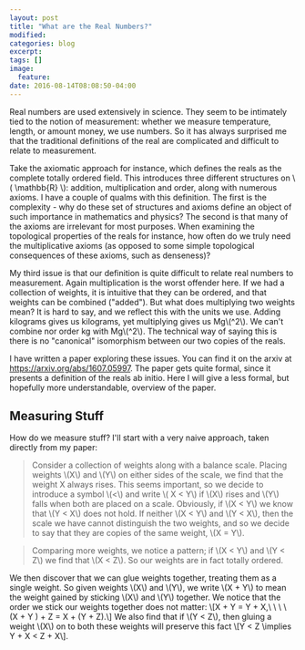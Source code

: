 ```yaml
---
layout: post
title: "What are the Real Numbers?"
modified:
categories: blog
excerpt:
tags: []
image:
  feature:
date: 2016-08-14T08:08:50-04:00
---
```


Real numbers are used extensively in science. They seem to be intimately tied to the notion of measurement: whether we measure temperature, length, or amount money, we use numbers. So it has always surprised me that the traditional definitions of the real are complicated and difficult to relate to measurement.

Take the axiomatic approach for instance, which defines the reals as the complete totally ordered field. This introduces three different structures on \\( \mathbb{R} \\): addition, multiplication and order, along with numerous axioms. I have a couple of qualms with this definition. The first is the complexity - why do these set of structures and axioms define an object of such importance in mathematics and physics? The second is that many of the axioms are irrelevant for most purposes. When examining the topological properties of the reals for instance, how often do we truly need the multiplicative axioms (as opposed to some simple topological consequences of these axioms, such as denseness)?

My third issue is that our definition is quite difficult to relate real numbers to measurement. Again multiplication is the worst offender here. If we had a collection of weights, it is intuitive that they can be ordered, and that weights can be combined ("added"). But what does multiplying two weights mean? It is hard to say, and we reflect this with the units we use. Adding kilograms gives us kilograms, yet multiplying gives us Mg\\(^2\\). We can't combine nor order kg with Mg\\(^2\\). The technical way of saying this is there is no "canonical" isomorphism between our two copies of the reals.

I have written a paper exploring these issues. You can find it on the arxiv at https://arxiv.org/abs/1607.05997. The paper gets quite formal, since it presents a definition of the reals ab initio. Here I will give a less formal, but hopefully more understandable, overview of the paper.

## Measuring Stuff
How do we measure stuff? I'll start with a very naive approach, taken directly from my paper:

>Consider a collection of weights along with a balance scale. Placing weights \\(X\\) and \\(Y\\) on either sides of the scale, we find that the weight X always rises. This seems important, so we decide to introduce a symbol \\(<\\)  and write \\( X < Y\\) if \\(X\\) rises and \\(Y\\) falls when both are placed on a scale. Obviously, if \\(X < Y\\) we know that \\(Y < X\\) does not hold. If neither \\(X < Y\\) and \\(Y < X\\), then the scale we have cannot distinguish the two weights, and so we decide to say that they are copies of the same weight, \\(X = Y\\).

>Comparing more weights, we notice a pattern; if \\(X < Y\\) and \\(Y < Z\\) we find that \\(X < Z\\). So our weights are in fact totally ordered.

We then discover that we can glue weights together, treating them as a single weight. So given weights \\(X\\) and \\(Y\\), we write \\(X + Y\\) to mean the weight gained by sticking \\(X\\) and \\(Y\\) together. We notice that the order we stick our weights together does not matter:
\\[X + Y = Y + X,\ \ \ \ (X + Y ) + Z = X + (Y + Z).\\]
We also find that if \\(Y < Z\\), then gluing a weight \\(X\\) on to both these weights will preserve this fact
\\[Y < Z \implies Y + X < Z + X\\].



